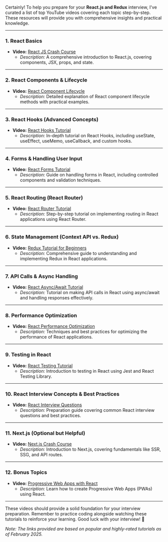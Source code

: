 Certainly! To help you prepare for your **React.js and Redux** interview, I've curated a list of top YouTube videos covering each topic step-by-step. These resources will provide you with comprehensive insights and practical knowledge.

---

### **1. React Basics**

- **Video:** [React JS Crash Course](https://www.youtube.com/watch?v=w7ejDZ8SWv8)
  - _Description:_ A comprehensive introduction to React.js, covering components, JSX, props, and state.

---

### **2. React Components & Lifecycle**

- **Video:** [React Component Lifecycle](https://www.youtube.com/watch?v=0g0oOOT86NY)
  - _Description:_ Detailed explanation of React component lifecycle methods with practical examples.

---

### **3. React Hooks (Advanced Concepts)**

- **Video:** [React Hooks Tutorial](https://www.youtube.com/watch?v=f687hBjwFcM)
  - _Description:_ In-depth tutorial on React Hooks, including useState, useEffect, useMemo, useCallback, and custom hooks.

---

### **4. Forms & Handling User Input**

- **Video:** [React Forms Tutorial](https://www.youtube.com/watch?v=6L6XqWoS8tw)
  - _Description:_ Guide on handling forms in React, including controlled components and validation techniques.

---

### **5. React Routing (React Router)**

- **Video:** [React Router Tutorial](https://www.youtube.com/watch?v=Law7wfdg_ls)
  - _Description:_ Step-by-step tutorial on implementing routing in React applications using React Router.

---

### **6. State Management (Context API vs. Redux)**

- **Video:** [Redux Tutorial for Beginners](https://www.youtube.com/watch?v=CVpUuw9XSjY)
  - _Description:_ Comprehensive guide to understanding and implementing Redux in React applications.

---

### **7. API Calls & Async Handling**

- **Video:** [React Async/Await Tutorial](https://www.youtube.com/watch?v=V1fz9gWZy2U)
  - _Description:_ Tutorial on making API calls in React using async/await and handling responses effectively.

---

### **8. Performance Optimization**

- **Video:** [React Performance Optimization](https://www.youtube.com/watch?v=CUxH_rWSI1k)
  - _Description:_ Techniques and best practices for optimizing the performance of React applications.

---

### **9. Testing in React**

- **Video:** [React Testing Tutorial](https://www.youtube.com/watch?v=3e1GHCA3GP0)
  - _Description:_ Introduction to testing in React using Jest and React Testing Library.

---

### **10. React Interview Concepts & Best Practices**

- **Video:** [React Interview Questions](https://www.youtube.com/watch?v=3HjP-IZ01bY)
  - _Description:_ Preparation guide covering common React interview questions and best practices.

---

### **11. Next.js (Optional but Helpful)**

- **Video:** [Next.js Crash Course](https://www.youtube.com/watch?v=mTz0GXj8NN0)
  - _Description:_ Introduction to Next.js, covering fundamentals like SSR, SSG, and API routes.

---

### **12. Bonus Topics**

- **Video:** [Progressive Web Apps with React](https://www.youtube.com/watch?v=pkj0u9ztl0A)
  - _Description:_ Learn how to create Progressive Web Apps (PWAs) using React.

---

These videos should provide a solid foundation for your interview preparation. Remember to practice coding alongside watching these tutorials to reinforce your learning. Good luck with your interview! 🚀

_Note: The links provided are based on popular and highly-rated tutorials as of February 2025._
